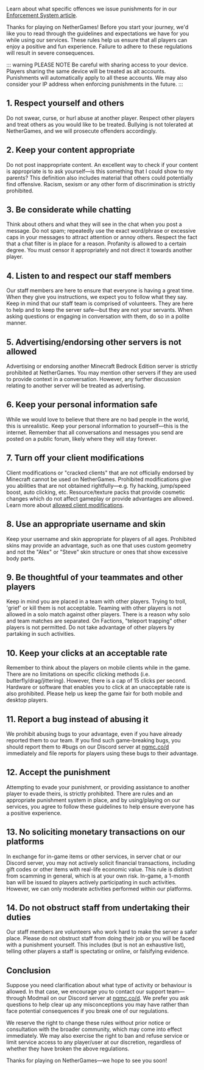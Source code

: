 Learn about what specific offences we issue punishments for in our [Enforcement System article](https://support.nethergames.org/enforcement-system.html).

Thanks for playing on NetherGames! Before you start your journey, we'd like you to read through the guidelines and expectations we have for you while using our services. These rules help us ensure that all players can enjoy a positive and fun experience. Failure to adhere to these regulations will result in severe consequences.

::: warning PLEASE NOTE
Be careful with sharing access to your device. Players sharing the same device will be treated as alt accounts. Punishments will automatically apply to all these accounts. We may also consider your IP address when enforcing punishments in the future.
:::

## 1. Respect yourself and others

Do not swear, curse, or hurl abuse at another player. Respect other players and treat others as you would like to be treated. Bullying is not tolerated at NetherGames, and we will prosecute offenders accordingly.

## 2. Keep your content appropriate

Do not post inappropriate content. An excellent way to check if your content is appropriate is to ask yourself—is this something that I could show to my parents? This definition also includes material that others could potentially find offensive. Racism, sexism or any other form of discrimination is strictly prohibited.

## 3. Be considerate while chatting

Think about others and what they will see in the chat when you post a message. Do not spam; repeatedly use the exact word/phrase or excessive caps in your messages to attract attention or annoy others. Respect the fact that a chat filter is in place for a reason. Profanity is allowed to a certain degree. You must censor it appropriately and not direct it towards another player.

## 4. Listen to and respect our staff members

Our staff members are here to ensure that everyone is having a great time. When they give you instructions, we expect you to follow what they say.
Keep in mind that our staff team is comprised of volunteers. They are here to help and to keep the server safe—but they are not your servants. When asking questions or engaging in conversation with them, do so in a polite manner.

## 5. Advertising/endorsing other servers is not allowed

Advertising or endorsing another Minecraft Bedrock Edition server is strictly prohibited at NetherGames. You may mention other servers if they are used to provide context in a conversation. However, any further discussion relating to another server will be treated as advertising.

## 6. Keep your personal information safe

While we would love to believe that there are no bad people in the world, this is unrealistic. Keep your personal information to yourself—this is the internet. Remember that all conversations and messages you send are posted on a public forum, likely where they will stay forever.

## 7. Turn off your client modifications

Client modifications or "cracked clients" that are not officially endorsed by Minecraft cannot be used on NetherGames. Prohibited modifications give you abilities that are not obtained rightfully—e.g. fly hacking, jump/speed boost, auto clicking, etc. Resource/texture packs that provide cosmetic changes which do not affect gameplay or provide advantages are allowed. Learn more about [allowed client modifications](https://support.nethergames.org/allowed-modifications.html).

## 8. Use an appropriate username and skin

Keep your username and skin appropriate for players of all ages. Prohibited skins may provide an advantage, such as one that uses custom geometry and not the "Alex" or "Steve" skin structure or ones that show excessive body parts.

## 9. Be thoughtful of your teammates and other players

Keep in mind you are placed in a team with other players. Trying to troll, 'grief' or kill them is not acceptable. Teaming with other players is not allowed in a solo match against other players. There is a reason why solo and team matches are separated. On Factions, "teleport trapping" other players is not permitted. Do not take advantage of other players by partaking in such activities.

## 10. Keep your clicks at an acceptable rate

Remember to think about the players on mobile clients while in the game. There are no limitations on specific clicking methods (i.e. butterfly/drag/jittering). However, there is a cap of 15 clicks per second. Hardware or software that enables you to click at an unacceptable rate is also prohibited. Please help us keep the game fair for both mobile and desktop players.

## 11. Report a bug instead of abusing it

We prohibit abusing bugs to your advantage, even if you have already reported them to our team. If you find such game-breaking bugs, you should report them to #bugs on our Discord server at [ngmc.co/d](https://ngmc.co/d) immediately and file reports for players using these bugs to their advantage.

## 12. Accept the punishment

Attempting to evade your punishment, or providing assistance to another player to evade theirs, is strictly prohibited. There are rules and an appropriate punishment system in place, and by using/playing on our services, you agree to follow these guidelines to help ensure everyone has a positive experience.

## 13. No soliciting monetary transactions on our platforms

In exchange for in-game items or other services, in server chat or our Discord server, you may not actively solicit financial transactions, including gift codes or other items with real-life economic value. This rule is distinct from scamming in general, which is at your own risk. In-game, a 1-month ban will be issued to players actively participating in such activities. However, we can only moderate activities performed within our platforms.

## 14. Do not obstruct staff from undertaking their duties

Our staff members are volunteers who work hard to make the server a safer place. Please do not obstruct staff from doing their job or you will be faced with a punishment yourself. This includes (but is not an exhaustive list), telling other players a staff is spectating or online, or falsifying evidence.

## Conclusion

Suppose you need clarification about what type of activity or behaviour is allowed. In that case, we encourage you to contact our support team—through Modmail on our Discord server at [ngmc.co/d](https://ngmc.co/d). We prefer you ask questions to help clear up any misconceptions you may have rather than face potential consequences if you break one of our regulations.

We reserve the right to change these rules without prior notice or consultation with the broader community, which may come into effect immediately. We may also exercise the right to ban and refuse service or limit service access to any player/user at our discretion, regardless of whether they have broken the above regulations.

Thanks for playing on NetherGames—we hope to see you soon!
